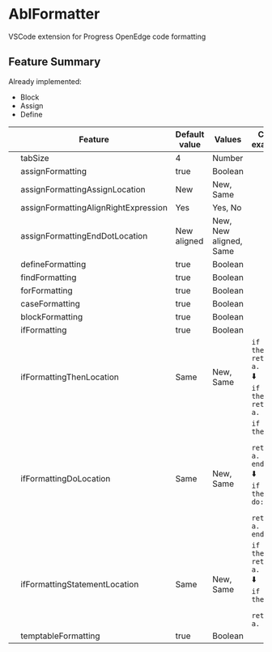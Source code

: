 # AblFormatter

VSCode extension for Progress OpenEdge code formatting

## Feature Summary

Already implemented:
- Block
- Assign
- Define

|  | Feature | Default value | Values | Code example |
|--|---------|---------------|-----------------|--------------|
|  | tabSize | 4 | Number |  |
|  | assignFormatting | true | Boolean |  |
|  | assignFormattingAssignLocation | New | New, Same |  |
|  | assignFormattingAlignRightExpression | Yes | Yes, No |  |
|  | assignFormattingEndDotLocation | New aligned | New, New aligned, Same |  |
|  | defineFormatting | true | Boolean |  |
|  | findFormatting | true | Boolean |  |
|  | forFormatting | true | Boolean |  |
|  | caseFormatting | true | Boolean |  |
|  | blockFormatting | true | Boolean |  |
|  | ifFormatting | true | Boolean |  |
|  | ifFormattingThenLocation | Same | New, Same | `if true then return a.` <br> ⬇️ <br> `if true`<br>`then return a.` |
|  | ifFormattingDoLocation | Same | New, Same | `if true then do:`<br>`    return a.`<br>`end.` <br> ⬇️ <br> `if true then`<br>`do:`<br>`    return a.`<br>`end.` |
|  | ifFormattingStatementLocation | Same | New, Same | `if true then return a.` <br> ⬇️ <br> `if true then`<br>`    return a.` |
|  | temptableFormatting | true | Boolean |  |
